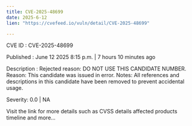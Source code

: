 ```yaml
---
title: CVE-2025-48699
date: 2025-6-12
lien: "https://cvefeed.io/vuln/detail/CVE-2025-48699"

---
```


CVE ID : CVE-2025-48699

Published :  June 12
2025
8:15 p.m. | 7 hours
10 minutes ago

Description : Rejected reason: DO NOT USE THIS CANDIDATE NUMBER. Reason: This candidate was issued in error. Notes: All references and descriptions in this candidate have been removed to prevent accidental usage.

Severity: 0.0 | NA

Visit the link for more details
such as CVSS details
affected products
timeline
and more...
